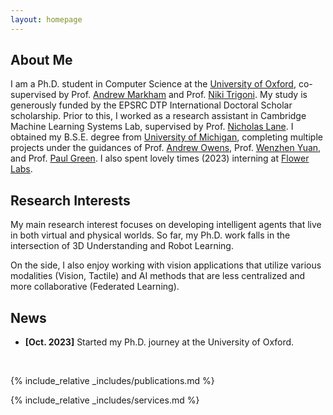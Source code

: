 ```yaml
---
layout: homepage
---
```


## About Me

I am a Ph.D. student in Computer Science at the [University of Oxford](https://www.ox.ac.uk), co-supervised by Prof. [Andrew Markham](https://www.cs.ox.ac.uk/people/andrew.markham/) and Prof. [Niki Trigoni](https://en.wikipedia.org/wiki/Niki_Trigoni). My study is generously funded by the EPSRC DTP International Doctoral Scholar scholarship. Prior to this, I worked as a research assistant in Cambridge Machine Learning Systems Lab, supervised by Prof. [Nicholas Lane](https://niclane.org/). I obtained my B.S.E. degree from [University of Michigan](https://umich.edu/), completing multiple projects under the guidances of Prof. [Andrew Owens](https://andrewowens.com/), Prof. [Wenzhen Yuan](http://robotouch.ri.cmu.edu/yuanwz/), and Prof. [Paul Green](https://www.umtri.umich.edu/people/green-paul-a/). I also spent lovely times (2023) interning at [Flower Labs](https://flower.ai/).
<br>

## Research Interests

My main research interest focuses on developing intelligent agents that live in both virtual and physical worlds. So far, my Ph.D. work falls in the intersection of 3D Understanding and Robot Learning.

<!-- My Ph.D. work mainly builds on two closely-related questions: -->

<!-- 1. Can we generate datasets of 3D shape with high fidelity and establish pose correspondences from large-scale in-the-wild 2D images?
2. Can we use features from 3D space to enhance the capabilities of image generative models? -->

On the side, I also enjoy working with vision applications that utilize various modalities (Vision, Tactile) and AI methods that are less centralized and more collaborative (Federated Learning).
<br>

## News
<!-- - **[Feb. 2024]** Our paper Continuous 3D Words got accepted into CVPR 2024! Check out our work [here](http://ttchengab.github.io/continuous_3d_words/)!
- **[Sep. 2023]** Our paper on Multi-Body SE(3) Equivariance is accepted to NeurIPS 2023!
- **[Aug. 2023]** Three papers are accepted to IEEE Transactions on Intelligent Transportation Systems, WACV 2024, and BMVC 2024.
- **[Jul. 2023]** Our paper 3DMiner got accepted into ICCV 2023!
- **[May. 2023]** Started my second internship at Adobe Research! (Mentors: [Matheus Gadelha](http://mgadelha.me), [Thibault Groueix](https://imagine.enpc.fr/~groueixt/), [Matthew Fisher](https://techmatt.github.io), and [Radomir Mech](https://research.adobe.com/person/radomir-mech/))
- **[Dec. 2022]** Defended my [Transfer of Status](https://www.ox.ac.uk/students/academic/guidance/graduate/research/status/DPhil) viva (Examiners: [Prof. Yarin Gal](https://www.cs.ox.ac.uk/people/yarin.gal/website/), [Prof. Ronald Clark](https://www.ron-clark.com)).
- **[Jul. 2022]** Our paper Meta-Sampler got accepted into ECCV 2022!
- **[Jun. 2022]** Started my internship at Adobe Research! (Mentors: [Matheus Gadelha](http://mgadelha.me), [Soren Pirk](https://storage.googleapis.com/pirk.io/index.html), [Thibault Groueix](https://imagine.enpc.fr/~groueixt/), and [Radomir Mech](https://research.adobe.com/person/radomir-mech/))
- **[Dec. 2021]** Our paper PADMix got accepted into AAAI 2022! -->
- **[Oct. 2023]** Started my Ph.D. journey at the University of Oxford.
<br>

{% include_relative _includes/publications.md %}

{% include_relative _includes/services.md %}
